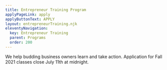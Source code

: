 ```yaml
---
title: Entrepreneur Training Program
applyPageLink: apply
applyButtonText: APPLY
layout: entrepreneurTraining.njk
eleventyNavigation:
  key: Entrepreneur Training
  parent: Programs
  order: 200
---
```

We help budding business owners learn and take action. 
Application for Fall 2021 classes close July 11th at midnight.
